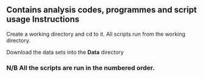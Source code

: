 ## Contains analysis codes, programmes and script usage Instructions

Create a working directory and cd to it. All scripts run from the working directory.

Download the data sets into the **Data** directory 

### N/B All the scripts are run in the numbered order.

```
